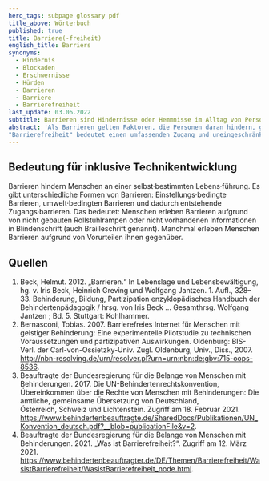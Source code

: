 ```yaml
---
hero_tags: subpage glossary pdf
title_above: Wörterbuch
published: true
title: Barriere(-freiheit)
english_title: Barriers
synonyms:
  - Hindernis
  - Blockaden
  - Erschwernisse
  - Hürden
  - Barrieren
  - Barriere
  - Barrierefreiheit
last_update: 03.06.2022
subtitle: Barrieren sind Hindernisse oder Hemmnisse im Alltag von Personen. Diese Barrieren hindern Menschen daran ihr Leben so zu führen, wie sie es möchten.
abstract: 'Als Barrieren gelten Faktoren, die Personen daran hindern, gleichberechtigt am gesellschaftlichen Leben teilzuhaben.
"Barrierefreiheit" bedeutet einen umfassenden Zugang und uneingeschränkte Nutzungschancen aller gestalteten Lebensbereiche."'
---
```


## Bedeutung für inklusive Technikentwicklung

Barrieren hindern Menschen an einer selbst·bestimmten Lebens·führung. Es gibt unterschiedliche Formen von Barrieren: Einstellungs·bedingte Barrieren, umwelt·bedingten Barrieren und dadurch entstehende Zugangs·barrieren. Das bedeutet: Menschen erleben Barrieren aufgrund von nicht gebauten Rollstuhlrampen oder nicht vorhandenen Informationen in Blindenschrift (auch Brailleschrift genannt). Manchmal erleben Menschen Barrieren aufgrund von Vorurteilen ihnen gegenüber.

## Quellen

1. Beck, Helmut. 2012. „Barrieren.“ In Lebenslage und Lebensbewältigung, hg. v. Iris Beck, Heinrich Greving und Wolfgang Jantzen. 1. Aufl., 328–33. Behinderung, Bildung, Partizipation enzyklopädisches Handbuch der Behindertenpädagogik / hrsg. von Iris Beck … Gesamthrsg. Wolfgang Jantzen ; Bd. 5. Stuttgart: Kohlhammer.
2. Bernasconi, Tobias. 2007. Barrierefreies Internet für Menschen mit geistiger Behinderung: Eine experimentelle Pilotstudie zu technischen Voraussetzungen und partizipativen Auswirkungen. Oldenburg: BIS-Verl. der Carl-von-Ossietzky-Univ. Zugl. Oldenburg, Univ., Diss., 2007. http://nbn-resolving.de/urn/resolver.pl?urn=urn:nbn:de:gbv:715-oops-8536.
3. Beauftragte der Bundesregierung für die Belange von Menschen mit Behinderungen. 2017. Die UN-Behindertenrechtskonvention, Übereinkommen über die Rechte von Menschen mit Behinderungen: Die amtliche, gemeinsame Übersetzung von Deutschland, Österreich, Schweiz und Lichtenstein. Zugriff am 18. Februar 2021. https://www.behindertenbeauftragte.de/SharedDocs/Publikationen/UN_Konvention_deutsch.pdf?__blob=publicationFile&v=2.
4. Beauftragte der Bundesregierung für die Belange von Menschen mit Behinderungen. 2021. „Was ist Barrierefreiheit?“. Zugriff am 12. März 2021. https://www.behindertenbeauftragter.de/DE/Themen/Barrierefreiheit/WasistBarrierefreiheit/WasistBarrierefreiheit_node.html.
